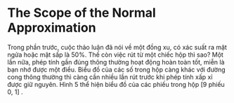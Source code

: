 # The Scope of the Normal Approximation

Trong phần trước, cuộc thảo luận đã nói về một đồng xu, có xác suất ra mặt ngửa hoặc mặt sấp là 50%. Thế còn việc rút từ một chiếc hộp thì sao? Một lần nữa, phép tính gần đúng thông thường hoạt động hoàn toàn tốt, miễn là bạn nhớ được một điều. Biểu đồ của các số trong hộp càng khác với đường cong thông thường thì càng cần nhiều lần rút trước khi phép tính xấp xỉ được giữ nguyên. Hình 5 thể hiện biểu đồ của các phiếu trong hộp [9 phiếu 0, 1] .
